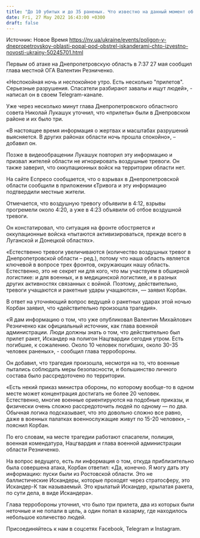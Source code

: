 ```yaml
---
title: "До 10 убитых и до 35 раненых. Что известно на данный момент об ударе Искандерами по полигону в Днепропетровской области"
date: Fri, 27 May 2022 16:43:00 +0300
draft: false
---
```

Источник: Новое Время https://nv.ua/ukraine/events/poligon-v-dnepropetrovskoy-oblasti-popal-pod-obstrel-iskanderami-chto-izvestno-novosti-ukrainy-50245701.html


Первым об атаке на Днепропетровскую область в 7:37 27 мая сообщил глава местной ОГА Валентин Резниченко.

«Неспокойная ночь и неспокойное утро. Есть несколько "прилетов". Серьезные разрушения. Спасатели разбирают завалы и ищут людей», - написал он в своем Telegram-канале.

Уже через несколько минут глава Днепропетровского областного совета Николай Лукашук уточнил, что «прилеты» были в Днепровском районе и их было три.

«В настоящее время информация о жертвах и масштабах разрушений выясняется. В других районах области ночь прошла спокойно», – добавил он.

Позже в видеообращении Лукашук повторил эту информацию и призвал жителей области не игнорировать воздушные тревоги. Он также заверил, что оккупационных войск на территории области нет.

На сайте Еспресо сообщается, что о взрывах в Днепропетровской области сообщили в приложении єТривога и эту информацию подтвердили местные жители.

Отмечается, что воздушную тревогу объявили в 4:12, взрывы прогремели около 4:20, а уже в 4:23 объявили об отбое воздушной тревоги.

Он констатировал, что ситуация на фронте обостряется и оккупационные войска «пытаются активизироваться, прежде всего в Луганской и Донецкой областях».

«Естественно тревоги увеличиваются (количество воздушных тревог в Днепропетровской области – ред.), потому что наша область является ключевой в вопросе трех фронтов, окружающих нашу область. Естественно, это не секрет ни для кого, что мы участвуем в обширной логистике: и для военных, и в медицинской логистике, и в разных других активностях связанных с войной. Поэтому, действительно, тревоги учащаются и ракетные удары учащаются», — заявил Корбан.

В ответ на уточняющий вопрос ведущей о ракетных ударах этой ночью Корбан заявил, что «действительно произошла трагедия».

«Я дам информацию о том, что уже опубликовал Валентин Михайлович Резниченко как официальный источник, как глава военной администрации. Люди должны знать о том, что действительно был прилет ракет, Искандер на полигон Нацгвардии сегодня утром. Есть погибшие, к сожалению. Около 10 человек погибших, около 30-35 человек раненых», - сообщил глава терробороны.

Он добавил, что трагедия произошла, несмотря на то, что военные пытались соблюдать меры безопасности, и большинство личного состава было рассредоточено по территории.

 «Есть некий приказ министра обороны, по которому вообще-то в одном месте может концентрация достигать не более 20 человек. Естественно, многие военные ориентируются на подобные приказы, и физически очень сложно рассредоточить людей по одному — по два. Обычная логика подсказывает, что это довольно сложно все равно, даже в военных палатках военнослужащие живут по 15-20 человек», – пояснил Корбан.

По его словам, на месте трагедии работают спасатели, полиция, военная комендатура, Нацгвардия и глава военной администрации области Резниченко.

На вопрос ведущего, есть ли информация о том, откуда приблизительно была совершена атака, Корбан ответил: «Да, конечно. Я могу дать эту информацию: пуски были из Ростовской области. Это не баллистические Искандеры, которые проходят через стратосферу, это Искандер-К так называемый. Это крылатый Искандер, крылатая ракета, по сути дела, в виде Искандера».

Глава терробороны уточнил, что было три прилета, два из которых были неточные и не попали в цель, а один попал в казарму, где находилось небольшое количество людей.

Присоединяйтесь к нам в соцсетях Facebook, Telegram и Instagram.
